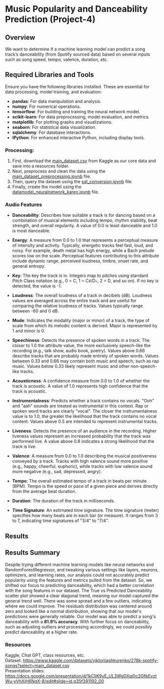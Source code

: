 # Music Popularity and Danceability Prediction (Project-4)

## Overview

We want to determine if a machine learning model can predict a song track’s danceability (from Spotify sourced data) based on several inputs such as song speed, tempo, valence, duration, etc.

## Required Libraries and Tools

Ensure you have the following libraries installed. These are essential for data processing, model training, and evaluation:

- **pandas**: For data manipulation and analysis.
- **numpy**: For numerical operations.
- **tensorflow**: For building and training the neural network model.
- **scikit-learn**: For data preprocessing, model evaluation, and metrics.
- **matplotlib**: For plotting graphs and visualizations.
- **seaborn**: For statistical data visualization.
- **sqlalchemy**: For database interactions.
- **IPython**: For enhanced interactive Python, including display tools.


### Processing:

1. First, download the [main_dataset.csv](resources/main_dataset.csv) from Kaggle as our core data and save into a resources folder.
2. Next, preprocess and clean the data using the [main_dataset_preprocessing.ipynb](./main_dataset_preprocessing.ipynb) file.
3. Then, query the dataset using the [sql_conversion.ipynb](./sql_conversion.ipynb) file.
4. Finally, create the model using the [datamodel_neuralnetwork_karen.ipynb](./datamodel_neuralnetwork_karen.ipynb) file.


### Audio Features

- **Danceability**: Describes how suitable a track is for dancing based on a combination of musical elements including tempo, rhythm stability, beat strength, and overall regularity. A value of 0.0 is least danceable and 1.0 is most danceable.

- **Energy**: A measure from 0.0 to 1.0 that represents a perceptual measure of intensity and activity. Typically, energetic tracks feel fast, loud, and noisy. For example, death metal has high energy, while a Bach prelude scores low on the scale. Perceptual features contributing to this attribute include dynamic range, perceived loudness, timbre, onset rate, and general entropy.

- **Key**: The key the track is in. Integers map to pitches using standard Pitch Class notation (e.g., 0 = C, 1 = C♯/D♭, 2 = D, and so on). If no key is detected, the value is -1.

- **Loudness**: The overall loudness of a track in decibels (dB). Loudness values are averaged across the entire track and are useful for comparing the relative loudness of tracks. Values typically range between -60 and 0 dB.

- **Mode**: Indicates the modality (major or minor) of a track, the type of scale from which its melodic content is derived. Major is represented by 1 and minor is 0.

- **Speechiness**: Detects the presence of spoken words in a track. The closer to 1.0 the attribute value, the more exclusively speech-like the recording (e.g., talk show, audio book, poetry). Values above 0.66 describe tracks that are probably made entirely of spoken words. Values between 0.33 and 0.66 may contain both music and speech, such as rap music. Values below 0.33 likely represent music and other non-speech-like tracks.

- **Acousticness**: A confidence measure from 0.0 to 1.0 of whether the track is acoustic. A value of 1.0 represents high confidence that the track is acoustic.

- **Instrumentalness**: Predicts whether a track contains no vocals. "Ooh" and "aah" sounds are treated as instrumental in this context. Rap or spoken word tracks are clearly "vocal". The closer the instrumentalness value is to 1.0, the greater the likelihood that the track contains no vocal content. Values above 0.5 are intended to represent instrumental tracks.

- **Liveness**: Detects the presence of an audience in the recording. Higher liveness values represent an increased probability that the track was performed live. A value above 0.8 indicates a strong likelihood that the track is live.

- **Valence**: A measure from 0.0 to 1.0 describing the musical positiveness conveyed by a track. Tracks with high valence sound more positive (e.g., happy, cheerful, euphoric), while tracks with low valence sound more negative (e.g., sad, depressed, angry).

- **Tempo**: The overall estimated tempo of a track in beats per minute (BPM). Tempo is the speed or pace of a given piece and derives directly from the average beat duration.

- **Duration**: The duration of the track in milliseconds.

- **Time Signature**: An estimated time signature. The time signature (meter) specifies how many beats are in each bar (or measure). It ranges from 3 to 7, indicating time signatures of "3/4" to "7/4".



## Results
## Results Summary

Despite trying different machine learning models like neural networks and RandomForestRegressor, and tweaking various settings like layers, neurons, optimizers, and learning rates, our analysis could not accurately predict popularity using the features and metrics pulled from the dataset. So, we shifted our focus to predicting danceability, which had a better correlation with the song features in our dataset. The True vs Predicted Danceability scatter plot showed a clear diagonal trend, meaning our model captured the general trend well. There was some spread and a few outliers, indicating where we could improve. The residuals distribution was centered around zero and looked like a normal distribution, showing that our model's predictions were generally reliable. Our model was able to predict a song's danceability with a **81.9% accuracy**. With further focus on danceability, such as adjusting outliers and processing accordingly, we could possibly predict danceability at a higher rate.


### Resources
Kaggle, Chat GPT, class resources, etc. \
Dataset: https://www.kaggle.com/datasets/viktoriiashkurenko/278k-spotify-songs?select=main_dataset.csv \
Presentation slides: https://docs.google.com/presentation/d/1kCljK9yE_UL3WgDXqj0c2GfbEvztWu-yVhXjH6NgX-8/edit#slide=id.g35f391192_00
